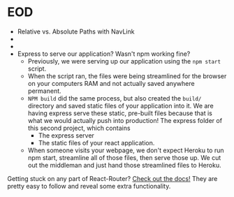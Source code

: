 # EOD

* Relative vs. Absolute Paths with NavLink
* <Link to="/absolute/path/only" />
* <Switch></Switch>
* Express to serve our application? Wasn't npm working fine?
    * Previously, we were serving up our application using the `npm start` script.
    * When the script ran, the files were being streamlined for the browser on your computers RAM and not actually saved anywhere permanent.
    * `NPM build` did the same process, but also created the `build/` directory and saved static files of your application into it. We are having express serve these static, pre-built files because that is what we would actually push into production! The express folder of this second project, which contains
        * The express server
        * The static files of your react application.
    * When someone visits your webpage, we don't expect Heroku to run npm start, streamline all of those files, then serve those up. We cut out the middleman and just hand those streamlined files to Heroku.

Getting stuck on any part of React-Router? [Check out the docs!](https://open.appacademy.io/learn/js-py---may-2020-online/week-14-may-2020-online/router-documentation) They are pretty easy to follow and reveal some extra functionality.